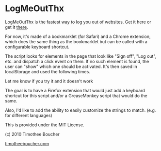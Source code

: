LogMeOutThx
===========

LogMeOutThx is the fastest way to log you out of websites. Get it here or get it [there](http://logmeoutthx.com).

For now, it's made of a bookmarklet (for Safari) and a Chrome extension, which does the same thing as the bookmarklet but can be called with a configurable keyboard shortcut.

The script looks for elements in the page that look like "Sign off", "Log out", etc. and dispatch a click event on them.
If no such element is found, the user can "show" which one should be activated. It's then saved in localStorage and used the following times.

Let me know if you try it and it doesn't work 

The goal is to have a Firefox extension that would just add a keyboard shortcut for this script and/or a GreaseMonkey script that would do the same.

Also, I'd like to add the ability to easily customize the strings to match. (e.g. for different languages)

This is provided under the MIT License.

(c) 2010 Timothee Boucher

[timotheeboucher.com](http://www.timotheeboucher.com)

